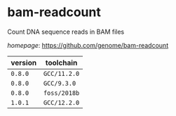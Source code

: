 # bam-readcount

Count DNA sequence reads in BAM files

*homepage*: <https://github.com/genome/bam-readcount>

version | toolchain
--------|----------
``0.8.0`` | ``GCC/11.2.0``
``0.8.0`` | ``GCC/9.3.0``
``0.8.0`` | ``foss/2018b``
``1.0.1`` | ``GCC/12.2.0``

